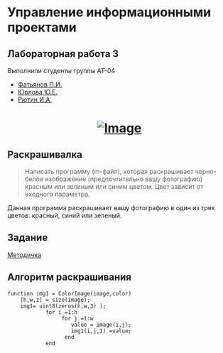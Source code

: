 # Управление информационными проектами
## Лабораторная работа 3 
Выполнили студенты группы АТ-04
* [Фатьянов П.И.](https://vk.com/siirr)
* [Юрлова Ю.Е.](https://vk.com/y.yurlova)
* [Рютин И.А.](https://vk.com/id264961334)

<a href="https://flutter.dev/">
  <h1 align="center">
    <picture>
      <source media="(prefers-color-scheme: dark)" srcset="https://pic.rutubelist.ru/video/91/04/9104bac6716aa6f3896cffd8e57b2e91.jpg">
      <img alt="Image" src="https://pic.rutubelist.ru/video/91/04/9104bac6716aa6f3896cffd8e57b2e91.jpg">
    </picture>
  </h1>
</a>

## Раскрашивалка
> Написать программу (m-файл), которая раскрашивает черно-белое изображение 
> (предпочтительно вашу фотографию) красным или зеленым или синим цветом. 
> Цвет зависит от входного параметра.

Данная программа раскрашивает вашу фотографию в один из трех цветов: красный, синий или зеленый.

## Задание
[Методичка](task.md)
## Алгоритм раскрашивания

```
function img1 = ColorImage(image,color)
    [h,w,z] = size(image);
    img1= uint8(zeros(h,w,3) );
            for i =1:h
                 for j =1:w
                    value = image(i,j);
                    img1(i,j,1) =value;       
                  end
            end
  ```
